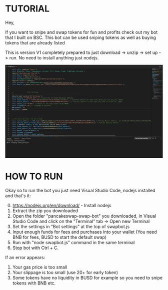 # TUTORIAL

Hey,

If you want to snipe and swap tokens for fun and profits check out my bot that I built on BSC. This bot can be used sniping tokens as well as buying tokens that are already listed

This is version V1 completely prepared to just download -> unzip -> set up -> run. No need to install anything just nodejs. 

![Code preview](demo.png)

# HOW TO RUN

Okay so to run the bot you just need Visual Studio Code, nodejs installed and that's it:

0. https://nodejs.org/en/download/ - Install nodejs
0. Extract the zip you downloaded
0. Open the folder "pancakeswap-swap-bot" you downloaded, in Visual Studio Code and click on the "Terminal" tab -> Open new Terminal
2. Set the settings in "Bot settings" at the top of swapbot.js
3. Input enough funds for fees and purchases into your wallet (You need BNB for fees, BUSD to start the default swap)
4. Run with "node swapbot.js" command in the same terminal
5. Stop bot with Ctrl + C.

If an error appears:

1. Your gas price is too small 
1. Your slippage is too small (use 20+ for early token)
3. Some tokens have no liquidity in BUSD for example so you need to snipe tokens with BNB etc.
